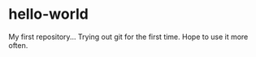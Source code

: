 # hello-world
My first repository...
Trying out git for the first time. Hope to use it more often. 
